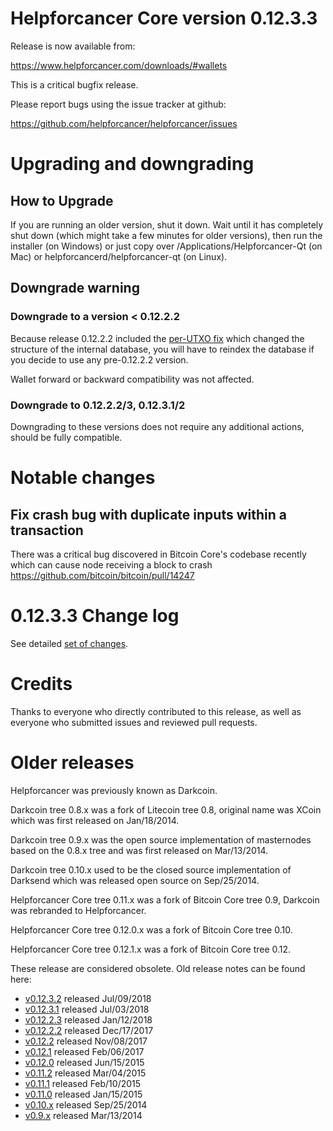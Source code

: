 Helpforcancer Core version 0.12.3.3
==========================

Release is now available from:

  <https://www.helpforcancer.com/downloads/#wallets>

This is a critical bugfix release.

Please report bugs using the issue tracker at github:

  <https://github.com/helpforcancer/helpforcancer/issues>


Upgrading and downgrading
=========================

How to Upgrade
--------------

If you are running an older version, shut it down. Wait until it has completely
shut down (which might take a few minutes for older versions), then run the
installer (on Windows) or just copy over /Applications/Helpforcancer-Qt (on Mac) or
helpforcancerd/helpforcancer-qt (on Linux).

Downgrade warning
-----------------

### Downgrade to a version < 0.12.2.2

Because release 0.12.2.2 included the [per-UTXO fix](release-notes/helpforcancer/release-notes-0.12.2.2.md#per-utxo-fix)
which changed the structure of the internal database, you will have to reindex
the database if you decide to use any pre-0.12.2.2 version.

Wallet forward or backward compatibility was not affected.

### Downgrade to 0.12.2.2/3, 0.12.3.1/2

Downgrading to these versions does not require any additional actions, should be
fully compatible.


Notable changes
===============

Fix crash bug with duplicate inputs within a transaction
--------------------------------------------------------

There was a critical bug discovered in Bitcoin Core's codebase recently which
can cause node receiving a block to crash https://github.com/bitcoin/bitcoin/pull/14247

0.12.3.3 Change log
===================

See detailed [set of changes](https://github.com/helpforcancer/helpforcancer/compare/v0.12.3.2...helpforcancer:v0.12.3.3).

Credits
=======

Thanks to everyone who directly contributed to this release,
as well as everyone who submitted issues and reviewed pull requests.


Older releases
==============

Helpforcancer was previously known as Darkcoin.

Darkcoin tree 0.8.x was a fork of Litecoin tree 0.8, original name was XCoin
which was first released on Jan/18/2014.

Darkcoin tree 0.9.x was the open source implementation of masternodes based on
the 0.8.x tree and was first released on Mar/13/2014.

Darkcoin tree 0.10.x used to be the closed source implementation of Darksend
which was released open source on Sep/25/2014.

Helpforcancer Core tree 0.11.x was a fork of Bitcoin Core tree 0.9,
Darkcoin was rebranded to Helpforcancer.

Helpforcancer Core tree 0.12.0.x was a fork of Bitcoin Core tree 0.10.

Helpforcancer Core tree 0.12.1.x was a fork of Bitcoin Core tree 0.12.

These release are considered obsolete. Old release notes can be found here:

- [v0.12.3.2](https://github.com/helpforcancer/helpforcancer/blob/master/doc/release-notes/helpforcancer/release-notes-0.12.3.2.md) released Jul/09/2018
- [v0.12.3.1](https://github.com/helpforcancer/helpforcancer/blob/master/doc/release-notes/helpforcancer/release-notes-0.12.3.1.md) released Jul/03/2018
- [v0.12.2.3](https://github.com/helpforcancer/helpforcancer/blob/master/doc/release-notes/helpforcancer/release-notes-0.12.2.3.md) released Jan/12/2018
- [v0.12.2.2](https://github.com/helpforcancer/helpforcancer/blob/master/doc/release-notes/helpforcancer/release-notes-0.12.2.2.md) released Dec/17/2017
- [v0.12.2](https://github.com/helpforcancer/helpforcancer/blob/master/doc/release-notes/helpforcancer/release-notes-0.12.2.md) released Nov/08/2017
- [v0.12.1](https://github.com/helpforcancer/helpforcancer/blob/master/doc/release-notes/helpforcancer/release-notes-0.12.1.md) released Feb/06/2017
- [v0.12.0](https://github.com/helpforcancer/helpforcancer/blob/master/doc/release-notes/helpforcancer/release-notes-0.12.0.md) released Jun/15/2015
- [v0.11.2](https://github.com/helpforcancer/helpforcancer/blob/master/doc/release-notes/helpforcancer/release-notes-0.11.2.md) released Mar/04/2015
- [v0.11.1](https://github.com/helpforcancer/helpforcancer/blob/master/doc/release-notes/helpforcancer/release-notes-0.11.1.md) released Feb/10/2015
- [v0.11.0](https://github.com/helpforcancer/helpforcancer/blob/master/doc/release-notes/helpforcancer/release-notes-0.11.0.md) released Jan/15/2015
- [v0.10.x](https://github.com/helpforcancer/helpforcancer/blob/master/doc/release-notes/helpforcancer/release-notes-0.10.0.md) released Sep/25/2014
- [v0.9.x](https://github.com/helpforcancer/helpforcancer/blob/master/doc/release-notes/helpforcancer/release-notes-0.9.0.md) released Mar/13/2014

